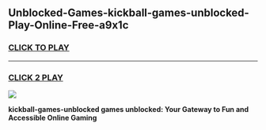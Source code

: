 
## Unblocked-Games-kickball-games-unblocked-Play-Online-Free-a9x1c
<h3>
<a href="https://premium76.site?title=kickball-games-unblocked&ref=26A">CLICK TO PLAY</a></h3>
<hr>

<h3>
<a href="https://premium76.site?title=kickball-games-unblocked&ref=26A">CLICK 2 PLAY</a>
  
</h3>

<a href="https://premium76.site?title=kickball-games-unblocked&ref=26A"><img src="https://clearcache.store/games.png"></a>


**kickball-games-unblocked games unblocked: Your Gateway to Fun and Accessible Online Gaming**
